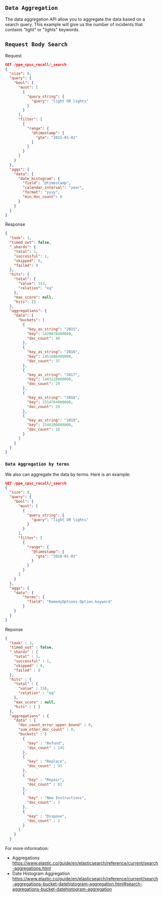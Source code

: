 ## `Data Aggregation`

The data aggregation API allow you to aggregate the data based on a search query. This example will give us the number of incidents that contains  "light" or "lights" keywords.

## `Request Body Search`
Request

```JSON
GET /ppe_cpsc_recall/_search
{
  "size": 0,
  "query": {
    "bool": {
      "must": [
        {
          "query_string": {
            "query": "light OR lights"
          }
        }
      ],
      "filter": [
        {
          "range": {
            "@timestamp": {
              "gte": "2015-01-01"
            }
          }
        }
      ]
    }
  },
  "aggs": {
    "data": {
      "date_histogram": {
        "field": "@timestamp",
        "calendar_interval": "year",
        "format": "yyyy",
        "min_doc_count": 0
      }
    }
  }
}
```

Response

```json
{
  "took": 1,
  "timed_out": false,
  "_shards": {
    "total": 1,
    "successful": 1,
    "skipped": 0,
    "failed": 0
  },
  "hits": {
    "total": {
      "value": 153,
      "relation": "eq"
    },
    "max_score": null,
    "hits": []
  },
  "aggregations": {
    "data": {
      "buckets": [
        {
          "key_as_string": "2015",
          "key": 1420070400000,
          "doc_count": 40
        },
        {
          "key_as_string": "2016",
          "key": 1451606400000,
          "doc_count": 37
        },
        {
          "key_as_string": "2017",
          "key": 1483228800000,
          "doc_count": 29
        },
        {
          "key_as_string": "2018",
          "key": 1514764800000,
          "doc_count": 29
        },
        {
          "key_as_string": "2019",
          "key": 1546300800000,
          "doc_count": 18
        }
      ]
    }
  }
}
```

### `Data Aggregation by terms`

We also can aggregate the data by terms. Here is an example:

```json
GET /ppe_cpsc_recall/_search
{
  "size": 0,
  "query": {
    "bool": {
      "must": [
        {
          "query_string": {
            "query": "light OR lights"
          }
        }
      ],
      "filter": [
        {
          "range": {
            "@timestamp": {
              "gte": "2010-01-01"
            }
          }
        }
      ]
    }
  },
  "aggs": {
    "data": {
        "terms": {
          "field": "RemedyOptions.Option.keyword"
        }
    }
  }
}
```

Reponse

```json
{
  "took" : 3,
  "timed_out" : false,
  "_shards" : {
    "total" : 1,
    "successful" : 1,
    "skipped" : 0,
    "failed" : 0
  },
  "hits" : {
    "total" : {
      "value" : 310,
      "relation" : "eq"
    },
    "max_score" : null,
    "hits" : [ ]
  },
  "aggregations" : {
    "data" : {
      "doc_count_error_upper_bound" : 0,
      "sum_other_doc_count" : 0,
      "buckets" : [
        {
          "key" : "Refund",
          "doc_count" : 145
        },
        {
          "key" : "Replace",
          "doc_count" : 93
        },
        {
          "key" : "Repair",
          "doc_count" : 82
        },
        {
          "key" : "New Instructions",
          "doc_count" : 3
        },
        {
          "key" : "Dispose",
          "doc_count" : 2
        }
      ]
    }
  }
```

For more information:

- Aggregations https://www.elastic.co/guide/en/elasticsearch/reference/current/search-aggregations.html
- Date Histogram Aggregation https://www.elastic.co/guide/en/elasticsearch/reference/current/search-aggregations-bucket-datehistogram-aggregation.html#search-aggregations-bucket-datehistogram-aggregation
